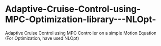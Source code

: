 # Adaptive-Cruise-Control-using-MPC-Optimization-library---NLOpt-
Adaptive Cruise Control using MPC Controller on a simple Motion Equation (For Optimization, have used NLOpt)
